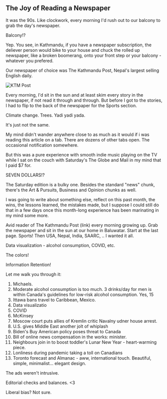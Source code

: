 ## The Joy of Reading a Newspaper

It was the 90s. Like clockwork, every morning I'd rush out to our balcony to grab the day's newspaper. 

Balcony!?

Yep. You see, in Kathmandu, if you have a newspaper subscription, the deliever person would bike to your house and chuck the rolled up newspaper, like a broken boomerang, onto your front step or your balcony - whatever you prefered.

Our newspaper of choice was The Kathmandu Post, Nepal's largest selling English daily.

![KTM Post](https://i.imgur.com/dS70WhY.png)

Every morning, I'd sit in the sun and at least skim every story in the newspaper, if not read it through and through. But before I got to the stories, I had to flip to the back of the newspaper for the Sports section.

Climate change. Trees. Yadi yadi yada.

It's just not the same. 

My mind didn't wander anywhere close to as much as it would if i was reading this article on a tab. There are dozens of other tabs open. The occasional notification somewhere.

But this was a pure experience with smooth indie music playing on the TV while I sat on the couch with Saturday's The Globe and Mail in my mind that I paid $7 for.

SEVEN DOLLARS!?

The Saturday edition is a bulky one. Besides the standard "news" chunk, there's the Art & Pursuits, Business and Opinion chunks as well.

I was going to write about something else, reflect on this past month, the wins, the lessons learned, the mistakes made, but I suppose I could still do that in a few days once this month-long experience has been marinating in my mind some more. 

Avid reader of The Kathmandu Post (link) every morning growing up. Grab the newspaper and sit in the sun at our home in Baluwatar. Start at the last page. Sports! Then USA, Nepal, India, SAARC, .. I wanted it all.

Data visualization - alcohol consumption, COVID, etc.

The colors! 

Information Retention! 

Let me walk you through it:
1. Michaels.
2. Moderate alcohol consumption is too much. 3 drinks/day for men is within Canada's guidelines for low-risk alcohol consumption. Yes, 15 
3. Ittawa bans travel to Caribbean, Mexico. 
4. Data visualizatio 
5. COVID
6. McKinsey 
7. Moscow court puts allies of Kremlin critic Navalny udner house arrest.
8. U.S. gives Middle East another jolt of whiplash 
9. Biden's Buy American policy poses threat to Canada 
10. Bill of online news compensation in the works: minister.
11. Neighbours join in to boost toddler's Lunar New Year - heart-warming piece.
12. Lonliness during pandemic taking a toll on Canadians
13. Toronto forecast and Almanac - aww, international touch. Beautiful, simple, minimalist... elegant design. 

The ads weren't intrusive. 

Editorial checks and balances. <3 

Liberal bias? Not sure. 

